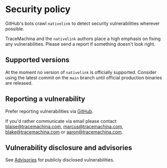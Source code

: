 # Security policy

GitHub's bots crawl `nativelink` to detect security vulnerabilities wherever
possible.

TraceMachina and the `nativelink` authors place a high emphasis on fixing any
vulnerabilities. Please send a report if something doesn't look right.

## Supported versions

At the moment no version of `nativelink` is officially supported. Consider
using the latest commit on the `main` branch until official production binaries
are released.

## Reporting a vulnerability

Prefer reporting vulnerabilities via [GitHub](https://github.com/TraceMachina/nativelink/security).

If you'd rather communicate via email please contact <blaise@tracemachina.com>,
<marcus@tracemachina.com>, <blake@tracemachina.com> or <aaron@tracemachina.com>.

## Vulnerability disclosure and advisories

See [Advisories](https://github.com/TraceMachina/nativelink/security/advisories)
for publicly disclosed vulnerabilities.
